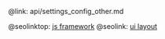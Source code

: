 @link: api/settings_config_other.md

@seolinktop: [js framework](https://webix.com)
@seolink: [ui layout](https://webix.com/widget/layout/)